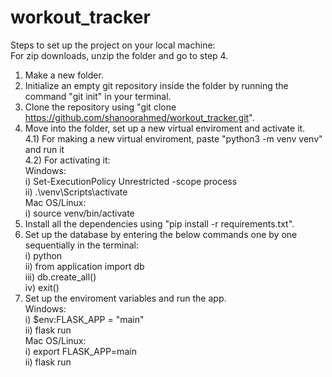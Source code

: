 # workout_tracker
Steps to set up the project on your local machine:  
For zip downloads, unzip the folder and go to step 4.
1) Make a new folder.  
2) Initialize an empty git repository inside the folder by running the command "git init" in your terminal.  
3) Clone the repository using "git clone https://github.com/shanoorahmed/workout_tracker.git".  
4) Move into the folder, set up a new virtual enviroment and activate it.  
   4.1) For making a new virtual enviroment, paste "python3 -m venv venv" and run it  
   4.2) For activating it:  
        Windows:  
        i) Set-ExecutionPolicy Unrestricted -scope process  
        ii) .\venv\Scripts\activate  
        Mac OS/Linux:  
        i) source venv/bin/activate  
5) Install all the dependencies using "pip install -r requirements.txt".  
6) Set up the database by entering the below commands one by one sequentially in the terminal:  
   i) python  
   ii) from application import db  
   iii) db.create_all()  
   iv) exit()  
7) Set up the enviroment variables and run the app.  
   Windows:  
   i) $env:FLASK_APP = "main"  
   ii) flask run  
   Mac OS/Linux:  
   i) export FLASK_APP=main  
   ii) flask run  
